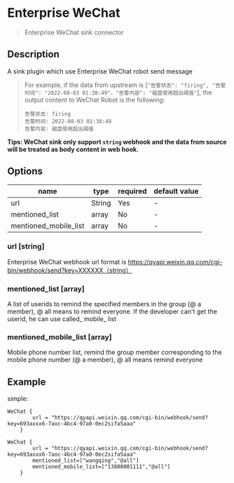# Enterprise WeChat

> Enterprise WeChat sink connector

## Description

A sink plugin which use Enterprise WeChat robot send message
> For example, if the data from upstream is [`"告警状态": "firing", "告警时间": "2022-08-03 01:38:49"，"告警内容": "磁盘使用超出阈值"`], the output content to WeChat Robot is the following: 
> ```
> 告警状态: firing 
> 告警时间: 2022-08-03 01:38:49
> 告警内容: 磁盘使用超出阈值
> ```
**Tips: WeChat sink only support `string` webhook and the data from source will be treated as body content in web hook.**


##  Options

| name | type   | required | default value |
| --- |--------|----------| --- |
| url | String | Yes      | - |
| mentioned_list | array | No       | - |
| mentioned_mobile_list | array | No       | - |

### url [string]

Enterprise WeChat webhook url format is https://qyapi.weixin.qq.com/cgi-bin/webhook/send?key=XXXXXX（string）

### mentioned_list [array]

A list of userids to remind the specified members in the group (@ a member), @ all means to remind everyone. If the developer can't get the userid, he can use called_ mobile_ list

### mentioned_mobile_list [array]

Mobile phone number list, remind the group member corresponding to the mobile phone number (@ a member), @ all means remind everyone

## Example

simple:

```hocon
WeChat {
        url = "https://qyapi.weixin.qq.com/cgi-bin/webhook/send?key=693axxx6-7aoc-4bc4-97a0-0ec2sifa5aaa"
    }
```

```hocon
WeChat {
        url = "https://qyapi.weixin.qq.com/cgi-bin/webhook/send?key=693axxx6-7aoc-4bc4-97a0-0ec2sifa5aaa"
        mentioned_list=["wangqing","@all"]
        mentioned_mobile_list=["13800001111","@all"]
    }
```
